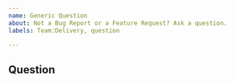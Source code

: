 ```yaml
---
name: Generic Question
about: Not a Bug Report or a Feature Request? Ask a question.
labels: Team:Delivery, question

---
```

<!--- Thank you for taking the time to ask us a question! -->

<!--- Before asking a question, take a moment to look through the -->
<!--- existing Bug Reports, Feature Requests and Pull Requests, -->
<!--- as you might be able to find an answer to your question -->
<!--- there. -->

## Question
<!--- When thinking about a new feature or functionality, consider -->
<!--- opening a Feature Request instead.  If you want to describe -->
<!--- an unexpected behaviour or an issue you are seeing, then -->
<!--- consider opening a Bug Report instead.  For anything else -->
<!--- feel free to ask here, but please keep your question clear -->
<!--- and concise. -->
